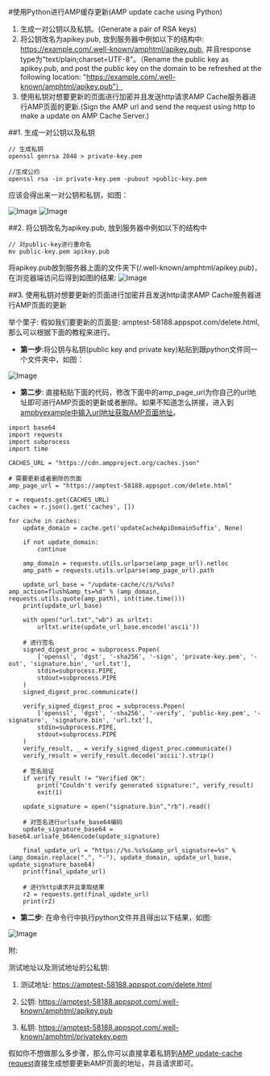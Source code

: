 #使用Python进行AMP缓存更新(AMP update cache using Python)

1. 生成一对公钥以及私钥。(Generate a pair of RSA keys)
2. 将公钥改名为apikey.pub, 放到服务器中例如以下的结构中: https://example.com/.well-known/amphtml/apikey.pub, 并且response type为"text/plain;charset=UTF-8"。（Rename the public key as apikey.pub, and post the public key on the domain to be refreshed at the following location: "https://example.com/.well-known/amphtml/apikey.pub"）
3. 使用私钥对想要更新的页面进行加密并且发送http请求AMP Cache服务器进行AMP页面的更新.(Sign the AMP url and send the request using http to make a update on AMP Cache Server.)

##1. 生成一对公钥以及私钥

````
// 生成私钥
openssl genrsa 2048 > private-key.pem

//生成公约
openssl rsa -in private-key.pem -pubout >public-key.pem
````

应该会得出来一对公钥和私钥，如图：

![Image](../../resource/img/publickey.png)
![Image](../../resource/img/privatekey.png)


##2. 将公钥改名为apikey.pub, 放到服务器中例如以下的结构中


````
// 对public-key进行重命名
mv public-key.pem apikey.pub
````

将apikey.pub放到服务器上面的文件夹下(/.well-known/amphtml/apikey.pub)，在浏览器端访问后得到如图的结果: 
![Image](../../resource/img/publickey-on-server.png)

##3. 使用私钥对想要更新的页面进行加密并且发送http请求AMP Cache服务器进行AMP页面的更新

举个栗子: 假如我们要更新的页面是: amptest-58188.appspot.com/delete.html,那么可以根据下面的教程来进行。

* **第一步**:将公钥与私钥(public key and private key)粘贴到跟python文件同一个文件夹中，如图：
  
![Image](../../resource/img/amp-update-cache-python-structure.png)

* **第二步**: 直接粘贴下面的代码，修改下面中的amp_page_url为你自己的url地址即可进行AMP页面的更新或者删除。如果不知道怎么拼接，进入到[ampbyexample中输入url地址获取AMP页面地址](https://ampbyexample.com/advanced/using_the_google_amp_cache/)。

````
import base64
import requests
import subprocess
import time

CACHES_URL = "https://cdn.ampproject.org/caches.json"

# 需要更新或者删除的页面
amp_page_url = "https://amptest-58188.appspot.com/delete.html"

r = requests.get(CACHES_URL)
caches = r.json().get('caches', [])

for cache in caches:
    update_domain = cache.get('updateCacheApiDomainSuffix', None)

    if not update_domain:
        continue

    amp_domain = requests.utils.urlparse(amp_page_url).netloc
    amp_path = requests.utils.urlparse(amp_page_url).path

    update_url_base = "/update-cache/c/s/%s%s?amp_action=flush&amp_ts=%d" % (amp_domain, requests.utils.quote(amp_path), int(time.time()))
    print(update_url_base)

    with open("url.txt","wb") as urltxt:
        urltxt.write(update_url_base.encode('ascii'))

    # 进行签名
    signed_digest_proc = subprocess.Popen(
        ['openssl', 'dgst', '-sha256', '-sign', 'private-key.pem', '-out', 'signature.bin', 'url.txt'],
        stdin=subprocess.PIPE,
        stdout=subprocess.PIPE
    )
    signed_digest_proc.communicate()

    verify_signed_digest_proc = subprocess.Popen(
        ['openssl', 'dgst', '-sha256', '-verify', 'public-key.pem', '-signature', 'signature.bin', 'url.txt'],
        stdin=subprocess.PIPE,
        stdout=subprocess.PIPE
    )
    verify_result, _ = verify_signed_digest_proc.communicate()
    verify_result = verify_result.decode('ascii').strip()

    # 签名验证
    if verify_result != "Verified OK":
        print("Couldn't verify generated signature:", verify_result)
        exit(1)

    update_signature = open("signature.bin","rb").read()

    # 对签名进行urlsafe_base64编码
    update_signature_base64 = base64.urlsafe_b64encode(update_signature)

    final_update_url = "https://%s.%s%s&amp_url_signature=%s" % (amp_domain.replace(".", "-"), update_domain, update_url_base, update_signature_base64)
    print(final_update_url)

    # 进行http请求并且拿取结果
    r2 = requests.get(final_update_url)
    print(r2)

````

* **第二步**: 在命令行中执行python文件并且得出以下结果，如图:
  
![Image](../../resource/img/amp-update-cache-python-result.png)


附: 

测试地址以及测试地址的公私钥:

1. 测试地址: https://amptest-58188.appspot.com/delete.html

2. 公钥: https://amptest-58188.appspot.com/.well-known/amphtml/apikey.pub

3. 私钥: https://amptest-58188.appspot.com/.well-known/amphtml/privatekey.pem

假如你不想做那么多步骤，那么你可以直接拿着私钥到[AMP update-cache request](https://amp-cache-refresh.appspot.com/)直接生成想要更新AMP页面的地址，并且请求即可。